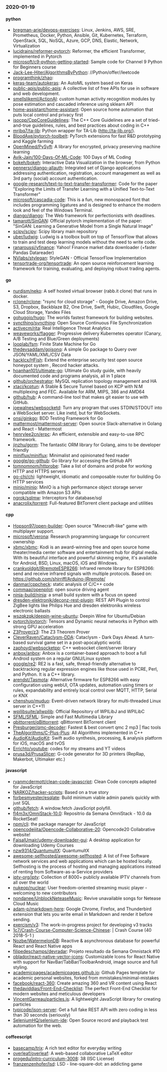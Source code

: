 ### 2020-01-19

#### python
* [bregman-arie/devops-exercises](https://github.com/bregman-arie/devops-exercises): Linux, Jenkins, AWS, SRE, Prometheus, Docker, Python, Ansible, Git, Kubernetes, Terraform, OpenStack, SQL, NoSQL, Azure, GCP, DNS, Elastic, Network, Virtualization
* [lucidrains/reformer-pytorch](https://github.com/lucidrains/reformer-pytorch): Reformer, the efficient Transformer, implemented in Pytorch
* [microsoft/c9-python-getting-started](https://github.com/microsoft/c9-python-getting-started): Sample code for Channel 9 Python for Beginners course
* [Jack-Lee-Hiter/AlgorithmsByPython](https://github.com/Jack-Lee-Hiter/AlgorithmsByPython): //Python/offer//leetcode
* [programthink/zhao](https://github.com/programthink/zhao): 
* [keras-team/autokeras](https://github.com/keras-team/autokeras): An AutoML system based on Keras
* [public-apis/public-apis](https://github.com/public-apis/public-apis): A collective list of free APIs for use in software and web development.
* [smellslikeml/ActionAI](https://github.com/smellslikeml/ActionAI): custom human activity recognition modules by pose estimation and cascaded inference using sklearn API
* [home-assistant/home-assistant](https://github.com/home-assistant/home-assistant):  Open source home automation that puts local control and privacy first
* [isocpp/CppCoreGuidelines](https://github.com/isocpp/CppCoreGuidelines): The C++ Core Guidelines are a set of tried-and-true guidelines, rules, and best practices about coding in C++
* [mrjbq7/ta-lib](https://github.com/mrjbq7/ta-lib): Python wrapper for TA-Lib (http://ta-lib.org/).
* [BloodAxe/pytorch-toolbelt](https://github.com/BloodAxe/pytorch-toolbelt): PyTorch extensions for fast R&D prototyping and Kaggle farming
* [OpenMined/PySyft](https://github.com/OpenMined/PySyft): A library for encrypted, privacy preserving machine learning
* [Avik-Jain/100-Days-Of-ML-Code](https://github.com/Avik-Jain/100-Days-Of-ML-Code): 100 Days of ML Coding
* [bokeh/bokeh](https://github.com/bokeh/bokeh): Interactive Data Visualization in the browser, from Python
* [pennersr/django-allauth](https://github.com/pennersr/django-allauth): Integrated set of Django applications addressing authentication, registration, account management as well as 3rd party (social) account authentication.
* [google-research/text-to-text-transfer-transformer](https://github.com/google-research/text-to-text-transfer-transformer): Code for the paper "Exploring the Limits of Transfer Learning with a Unified Text-to-Text Transformer"
* [microsoft/cascadia-code](https://github.com/microsoft/cascadia-code): This is a fun, new monospaced font that includes programming ligatures and is designed to enhance the modern look and feel of the Windows Terminal.
* [django/django](https://github.com/django/django): The Web framework for perfectionists with deadlines.
* [tamarott/SinGAN](https://github.com/tamarott/SinGAN): Official pytorch implementation of the paper: "SinGAN: Learning a Generative Model from a Single Natural Image"
* [scipy/scipy](https://github.com/scipy/scipy): Scipy library main repository
* [uber/ludwig](https://github.com/uber/ludwig): Ludwig is a toolbox built on top of TensorFlow that allows to train and test deep learning models without the need to write code.
* [ranaroussi/yfinance](https://github.com/ranaroussi/yfinance): Yahoo! Finance market data downloader (+faster Pandas Datareader)
* [NVlabs/stylegan](https://github.com/NVlabs/stylegan): StyleGAN - Official TensorFlow Implementation
* [tensortrade-org/tensortrade](https://github.com/tensortrade-org/tensortrade): An open source reinforcement learning framework for training, evaluating, and deploying robust trading agents.

#### go
* [nurdism/neko](https://github.com/nurdism/neko): A self hosted virtual browser (rabb.it clone) that runs in docker.
* [rclone/rclone](https://github.com/rclone/rclone): "rsync for cloud storage" - Google Drive, Amazon Drive, S3, Dropbox, Backblaze B2, One Drive, Swift, Hubic, Cloudfiles, Google Cloud Storage, Yandex Files
* [gohugoio/hugo](https://github.com/gohugoio/hugo): The worlds fastest framework for building websites.
* [syncthing/syncthing](https://github.com/syncthing/syncthing): Open Source Continuous File Synchronization
* [activecm/rita](https://github.com/activecm/rita): Real Intelligence Threat Analytics
* [weaveworks/flagger](https://github.com/weaveworks/flagger): Progressive delivery Kubernetes operator (Canary, A/B Testing and Blue/Green deployments)
* [looplab/fsm](https://github.com/looplab/fsm): Finite State Machine for Go
* [thedevsaddam/gojsonq](https://github.com/thedevsaddam/gojsonq): A simple Go package to Query over JSON/YAML/XML/CSV Data
* [hacklcx/HFish](https://github.com/hacklcx/HFish): Extend the enterprise security test open source honeypot system , Record hacker attacks. 
* [hoanhan101/ultimate-go](https://github.com/hoanhan101/ultimate-go): Ultimate Go study guide, with heavily documented code and programs analysis, all in 1 place
* [github/orchestrator](https://github.com/github/orchestrator): MySQL replication topology management and HA
* [xtaci/kcptun](https://github.com/xtaci/kcptun): A Stable & Secure Tunnel based on KCP with N:M multiplexing and FEC. Available for ARM, MIPS, 386 and AMD64
* [github/hub](https://github.com/github/hub): A command-line tool that makes git easier to use with GitHub.
* [joewalnes/websocketd](https://github.com/joewalnes/websocketd): Turn any program that uses STDIN/STDOUT into a WebSocket server. Like inetd, but for WebSockets.
* [onsi/ginkgo](https://github.com/onsi/ginkgo): BDD Testing Framework for Go
* [mattermost/mattermost-server](https://github.com/mattermost/mattermost-server): Open source Slack-alternative in Golang and React - Mattermost
* [henrylee2cn/erpc](https://github.com/henrylee2cn/erpc): An efficient, extensible and easy-to-use RPC framework.
* [jinzhu/gorm](https://github.com/jinzhu/gorm): The fantastic ORM library for Golang, aims to be developer friendly
* [miniflux/miniflux](https://github.com/miniflux/miniflux): Minimalist and opinionated feed reader
* [google/go-github](https://github.com/google/go-github): Go library for accessing the GitHub API
* [tomnomnom/httprobe](https://github.com/tomnomnom/httprobe): Take a list of domains and probe for working HTTP and HTTPS servers
* [go-chi/chi](https://github.com/go-chi/chi): lightweight, idiomatic and composable router for building Go HTTP services
* [minio/minio](https://github.com/minio/minio): MinIO is a high performance object storage server compatible with Amazon S3 APIs
* [ngrok/sqlmw](https://github.com/ngrok/sqlmw): Interceptors for database/sql
* [anacrolix/torrent](https://github.com/anacrolix/torrent): Full-featured BitTorrent client package and utilities

#### cpp
* [Hopson97/open-builder](https://github.com/Hopson97/open-builder): Open source "Minecraft-like" game with multiplayer support.
* [microsoft/verona](https://github.com/microsoft/verona): Research programming language for concurrent ownership
* [xbmc/xbmc](https://github.com/xbmc/xbmc): Kodi is an award-winning free and open source home theater/media center software and entertainment hub for digital media. With its beautiful interface and powerful skinning engine, it's available for Android, BSD, Linux, macOS, iOS and Windows.
* [crankyoldgit/IRremoteESP8266](https://github.com/crankyoldgit/IRremoteESP8266): Infrared remote library for ESP8266: send and receive infrared signals with multiple protocols. Based on: https://github.com/shirriff/Arduino-IRremote/
* [danmar/cppcheck](https://github.com/danmar/cppcheck): static analysis of C/C++ code
* [commaai/openpilot](https://github.com/commaai/openpilot): open source driving agent
* [ninja-build/ninja](https://github.com/ninja-build/ninja): a small build system with a focus on speed
* [dresden-elektronik/deconz-rest-plugin](https://github.com/dresden-elektronik/deconz-rest-plugin): REST API Plugin to control ZigBee lights like Philips Hue and dresden elektroniks wireless electronic ballasts
* [wszqkzqk/deepin-wine-ubuntu](https://github.com/wszqkzqk/deepin-wine-ubuntu): Deepin Wine for Ubuntu/Debian
* [pytorch/pytorch](https://github.com/pytorch/pytorch): Tensors and Dynamic neural networks in Python with strong GPU acceleration
* [Z3Prover/z3](https://github.com/Z3Prover/z3): The Z3 Theorem Prover
* [CleverRaven/Cataclysm-DDA](https://github.com/CleverRaven/Cataclysm-DDA): Cataclysm - Dark Days Ahead. A turn-based survival game set in a post-apocalyptic world.
* [zaphoyd/websocketpp](https://github.com/zaphoyd/websocketpp): C++ websocket client/server library
* [anbox/anbox](https://github.com/anbox/anbox): Anbox is a container-based approach to boot a full Android system on a regular GNU/Linux system
* [google/re2](https://github.com/google/re2): RE2 is a fast, safe, thread-friendly alternative to backtracking regular expression engines like those used in PCRE, Perl, and Python. It is a C++ library.
* [arendst/Tasmota](https://github.com/arendst/Tasmota): Alternative firmware for ESP8266 with easy configuration using webUI, OTA updates, automation using timers or rules, expandability and entirely local control over MQTT, HTTP, Serial or KNX
* [chenshuo/muduo](https://github.com/chenshuo/muduo): Event-driven network library for multi-threaded Linux server in C++11
* [wpilibsuite/allwpilib](https://github.com/wpilibsuite/allwpilib): Official Repository of WPILibJ and WPILibC
* [SFML/SFML](https://github.com/SFML/SFML): Simple and Fast Multimedia Library
* [qbittorrent/qBittorrent](https://github.com/qbittorrent/qBittorrent): qBittorrent BitTorrent client
* [Presburger/qmc-decoder](https://github.com/Presburger/qmc-decoder): Fastest & best convert qmc 2 mp3 | flac tools
* [TheAlgorithms/C-Plus-Plus](https://github.com/TheAlgorithms/C-Plus-Plus): All Algorithms implemented in C++
* [AudioKit/AudioKit](https://github.com/AudioKit/AudioKit): Swift audio synthesis, processing, & analysis platform for iOS, macOS and tvOS
* [Errichto/youtube](https://github.com/Errichto/youtube): codes for my streams and YT videos
* [prusa3d/PrusaSlicer](https://github.com/prusa3d/PrusaSlicer): G-code generator for 3D printers (RepRap, Makerbot, Ultimaker etc.)

#### javascript
* [ryanmcdermott/clean-code-javascript](https://github.com/ryanmcdermott/clean-code-javascript):  Clean Code concepts adapted for JavaScript
* [NARKOZ/hacker-scripts](https://github.com/NARKOZ/hacker-scripts): Based on a true story
* [forbesmyester/esqlate](https://github.com/forbesmyester/esqlate): Build minimum viable admin panels quickly with just SQL
* [github/fetch](https://github.com/github/fetch): A window.fetch JavaScript polyfill.
* [fl4m3x/OmniStack-10.0](https://github.com/fl4m3x/OmniStack-10.0): Repositrio da Semana OmniStack - 10.0 da RocketSeat!
* [npm/cli](https://github.com/npm/cli): the package manager for JavaScript
* [opencodeiiita/Opencode-Collaborative-20](https://github.com/opencodeiiita/Opencode-Collaborative-20): Opencode20 Collabrative website!
* [FaisalUmair/udemy-downloader-gui](https://github.com/FaisalUmair/udemy-downloader-gui): A desktop application for downloading Udemy Courses
* [nzw9314/QuantumultX](https://github.com/nzw9314/QuantumultX): QuantumultX
* [awesome-selfhosted/awesome-selfhosted](https://github.com/awesome-selfhosted/awesome-selfhosted): A list of Free Software network services and web applications which can be hosted locally. Selfhosting is the process of hosting and managing applications instead of renting from Software-as-a-Service providers
* [iptv-org/iptv](https://github.com/iptv-org/iptv): Collection of 8000+ publicly available IPTV channels from all over the world
* [nukeop/nuclear](https://github.com/nukeop/nuclear): User freedom-oriented streaming music player - welcoming to new contributors
* [nondanee/UnblockNeteaseMusic](https://github.com/nondanee/UnblockNeteaseMusic): Revive unavailable songs for Netease Cloud Music
* [adam-p/markdown-here](https://github.com/adam-p/markdown-here): Google Chrome, Firefox, and Thunderbird extension that lets you write email in Markdown and render it before sending.
* [exercism/v3](https://github.com/exercism/v3): The work-in-progress project for developing v3 tracks
* [1c7/Crash-Course-Computer-Science-Chinese](https://github.com/1c7/Crash-Course-Computer-Science-Chinese):   | Crash Course  (40 2018-5-1 )
* [Nozbe/WatermelonDB](https://github.com/Nozbe/WatermelonDB):  Reactive & asynchronous database for powerful React and React Native apps 
* [filipedeschamps/devradar](https://github.com/filipedeschamps/devradar): Projeto resultado da Semana Omnistack #10
* [oblador/react-native-vector-icons](https://github.com/oblador/react-native-vector-icons): Customizable Icons for React Native with support for NavBar/TabBar/ToolbarAndroid, image source and full styling.
* [academicpages/academicpages.github.io](https://github.com/academicpages/academicpages.github.io): Github Pages template for academic personal websites, forked from mmistakes/minimal-mistakes
* [facebook/react-360](https://github.com/facebook/react-360): Create amazing 360 and VR content using React
* [thedaviddias/Front-End-Checklist](https://github.com/thedaviddias/Front-End-Checklist):  The perfect Front-End Checklist for modern websites and meticulous developers
* [VincentGarreau/particles.js](https://github.com/VincentGarreau/particles.js): A lightweight JavaScript library for creating particles
* [typicode/json-server](https://github.com/typicode/json-server): Get a full fake REST API with zero coding in less than 30 seconds (seriously)
* [SeleniumHQ/selenium-ide](https://github.com/SeleniumHQ/selenium-ide): Open Source record and playback test automation for the web.

#### coffeescript
* [basecamp/trix](https://github.com/basecamp/trix): A rich text editor for everyday writing
* [overleaf/overleaf](https://github.com/overleaf/overleaf): A web-based collaborative LaTeX editor
* [progedu/intro-curriculum-3008](https://github.com/progedu/intro-curriculum-3008): 38 (ISC License)
* [franzenzenhofer/lsd](https://github.com/franzenzenhofer/lsd): LSD - line-square-dot: an addicting game
